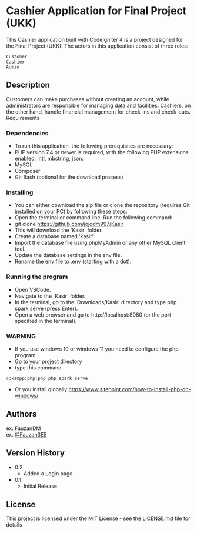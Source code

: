 # Cashier Application for Final Project (UKK)

This Cashier application built with CodeIgniter 4 is a project designed for the Final Project (UKK). The actors in this application consist of three roles:

    Customer
    Cashier
    Admin

## Description

Customers can make purchases without creating an account, while administrators are responsible for managing data and facilities. Cashiers, on the other hand, handle financial management for check-ins and check-outs.
Requirements

### Dependencies

- To run this application, the following prerequisites are necessary:
- PHP version 7.4 or newer is required, with the following PHP extensions enabled: intl, mbstring, json.
- MySQL
- Composer
- Git Bash (optional for the download process)

### Installing

- You can either download the zip file or clone the repository (requires Git installed on your PC) by following these steps:
- Open the terminal or command line. Run the following command:
- git clone https://github.com/jojodm997/Kasir
- This will download the 'Kasir' folder.
- Create a database named 'kasir'.
- Import the database file using phpMyAdmin or any other MySQL client tool.
- Update the database settings in the env file.
- Rename the env file to .env (starting with a dot).

### Running the program

- Open VSCode.
- Navigate to the 'Kasir' folder.
- In the terminal, go to the 'Downloads/Kasir' directory and type php spark serve (press Enter).
- Open a web browser and go to http://localhost:8080 (or the port specified in the terminal).

### WARNING

- If you use windows 10 or windows 11 you need to configure the php program
- Go to your project directory
- type this command

```
c:xampp:php:php php spark serve
```
- Or you install globally https://www.sitepoint.com/how-to-install-php-on-windows/

## Authors

ex. FauzanDM  
ex. [@Fauzan3E5](https://twitter.com/Fauzan3E5)

## Version History

- 0.2
  - Added a Login page
- 0.1
  - Initial Release

## License

This project is licensed under the MIT License - see the LICENSE.md file for details
